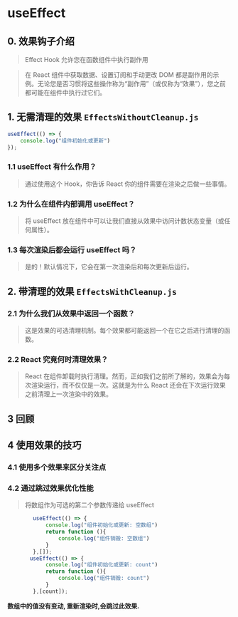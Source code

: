#  useEffect
## 0. 效果钩子介绍
> Effect Hook 允许您在函数组件中执行副作用

>在 React 组件中获取数据、设置订阅和手动更改 DOM 都是副作用的示例。无论您是否习惯将这些操作称为“副作用”（或仅称为“效果”），您之前都可能在组件中执行过它们。
## 1. 无需清理的效果 ``EffectsWithoutCleanup.js``

```jsx
useEffect(() => {
    console.log("组件初始化或更新")
});
```
### 1.1 useEffect 有什么作用？
>通过使用这个 Hook，你告诉 React 你的组件需要在渲染之后做一些事情。
### 1.2 为什么在组件内部调用 useEffect？
>将 useEffect 放在组件中可以让我们直接从效果中访问计数状态变量（或任何属性）。
### 1.3 每次渲染后都会运行 useEffect 吗？
>是的！默认情况下，它会在第一次渲染后和每次更新后运行。

## 2. 带清理的效果  ``EffectsWithCleanup.js``
### 2.1 为什么我们从效果中返回一个函数？
> 这是效果的可选清理机制。每个效果都可能返回一个在它之后进行清理的函数。
### 2.2 React 究竟何时清理效果？
> React 在组件卸载时执行清理。然而，正如我们之前所了解的，效果会为每次渲染运行，而不仅仅是一次。这就是为什么 React 还会在下次运行效果之前清理上一次渲染中的效果。
## 3 回顾
## 4 使用效果的技巧
### 4.1 使用多个效果来区分关注点
### 4.2 通过跳过效果优化性能
>将数组作为可选的第二个参数传递给 useEffect
```jsx
        useEffect(() => {
            console.log("组件初始化或更新: 空数组")
            return function (){
                console.log("组件销毁: 空数组")
            }
        },[]);
       useEffect(() => {
            console.log("组件初始化或更新: count")
            return function (){
                console.log("组件销毁: count")
            }
        },[count]);
```
**数组中的值没有变动, 重新渲染时,会跳过此效果.**

